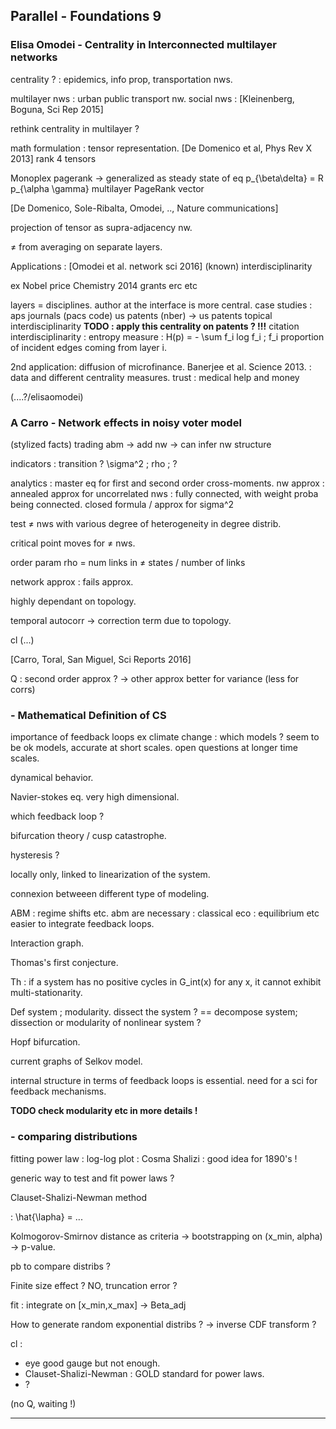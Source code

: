 
## Parallel - Foundations 9

### Elisa Omodei - Centrality in Interconnected multilayer networks

centrality ? : epidemics, info prop, transportation nws.

multilayer nws : urban public transport nw.
social nws : [Kleinenberg, Boguna, Sci Rep 2015]

rethink centrality in multilayer ?

math formulation : tensor representation. [De Domenico et al, Phys Rev X 2013]
rank 4 tensors

Monoplex pagerank -> generalized as steady state of eq p_{\beta\delta} = R p_{\alpha \gamma}
multilayer PageRank vector

[De Domenico, Sole-Ribalta, Omodei, .., Nature communications]

projection of tensor as supra-adjacency nw.

≠ from averaging on separate layers.

Applications :
[Omodei et al. network sci 2016] (known)
interdisciplinarity

ex Nobel price Chemistry 2014
grants erc etc

layers = disciplines.
author at the interface is more central.
case studies : aps journals (pacs code)
us patents (nber)
-> us patents topical interdisciplinarity **TODO : apply this centrality on patents ? !!!**
citation interdisciplinarity : entropy measure : H(p) = - \sum f_i log f_i ; f_i proportion of incident edges coming from layer i.



2nd application:
diffusion of microfinance. Banerjee et al. Science 2013. : data and different centrality measures.
trust : medical help and money


(....?/elisaomodei)



### A Carro - Network effects in noisy voter model

(stylized facts)
trading abm -> add nw -> can infer nw structure

indicators : transition ? \sigma^2 ; rho ; ?

analytics :
master eq for first and second order cross-moments.
nw approx : annealed approx for uncorrelated nws : fully connected, with weight proba being connected.
closed formula / approx for sigma^2

test ≠ nws with various degree of heterogeneity in degree distrib.

critical point moves for ≠ nws.

order param rho = num links in ≠ states / number of links

network approx : fails approx.

highly dependant on topology.

temporal autocorr -> correction term due to topology.

cl (...)

[Carro, Toral, San Miguel, Sci Reports 2016]

Q : second order approx ?
-> other approx better for variance (less for corrs)


### - Mathematical Definition of CS

importance of feedback loops
ex climate change : which models ?
seem to be ok models, accurate at short scales. open questions at longer time scales.

dynamical behavior.

Navier-stokes eq.
very high dimensional.

which feedback loop ?

bifurcation theory / cusp catastrophe.

hysteresis ?

locally only, linked to linearization of the system.

connexion betweeen different type of modeling.

ABM : regime shifts etc.
abm are necessary : classical eco : equilibrium etc
easier to integrate feedback loops.

Interaction graph.

Thomas's first conjecture.

Th : if a system has no positive cycles in G_int(x) for any x, it cannot exhibit multi-stationarity.

Def system ; modularity.
dissect the system ? == decompose system; dissection or modularity of nonlinear system ?

Hopf bifurcation.

current graphs of Selkov model.

internal structure in terms of feedback loops is essential.
need for a sci for feedback mechanisms.

**TODO check modularity etc in more details !**


### - comparing distributions

fitting power law : log-log plot : Cosma Shalizi : good idea for 1890's !

generic way to test and fit power laws ?

Clauset-Shalizi-Newman method

: \hat{\lapha} = ...

Kolmogorov-Smirnov distance as criteria -> bootstrapping on (x_min, alpha)
-> p-value.

pb to compare distribs ?

Finite size effect ? NO, truncation error ?

fit : integrate on [x_min,x_max]
-> Beta_adj

How to generate random exponential distribs ?
-> inverse CDF transform
?

cl :
- eye good gauge but not enough.
- Clauset-Shalizi-Newman : GOLD standard for power laws.
- ?

(no Q, waiting !)

-----------------
